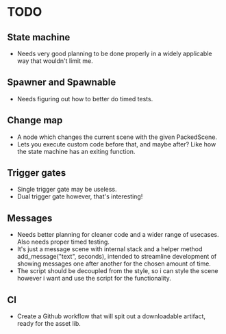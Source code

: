 # TODO

## State machine

- Needs very good planning to be done properly in a widely applicable way that wouldn't limit me.

## Spawner and Spawnable

- Needs figuring out how to better do timed tests.

## Change map

- A node which changes the current scene with the given PackedScene.
- Lets you execute custom code before that, and maybe after? Like how the state machine has an exiting function.

## Trigger gates

- Single trigger gate may be useless.
- Dual trigger gate however, that's interesting!

## Messages

- Needs better planning for cleaner code and a wider range of usecases. Also needs proper timed testing.
- It's just a message scene with internal stack and a helper method add_message("text", seconds), intended to streamline development of showing messages one after another for the chosen amount of time.
- The script should be decoupled from the style, so i can style the scene however i want and use the script for the functionality.

## CI

- Create a Github workflow that will spit out a downloadable artifact, ready for the asset lib.

